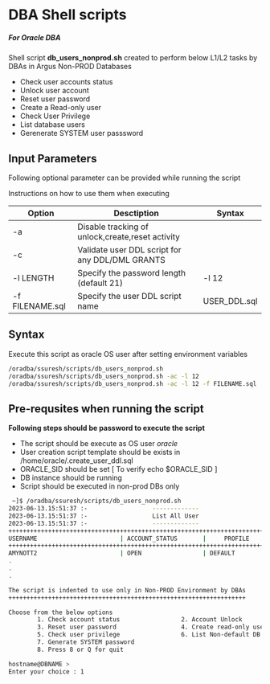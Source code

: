 # DBA Shell scripts
##### For Oracle DBA
Shell script **db_users_nonprod.sh** created to perform below L1/L2 tasks by DBAs in Argus Non-PROD Databases
- Check user accounts status
- Unlock user account
- Reset user password
- Create a Read-only user
- Check User Privilege
- List database users
- Gerenerate SYSTEM user passsword

## Input Parameters
Following optional parameter can be provided while running the script

Instructions on how to use them when executing

| Option | Desctiption | Syntax |
| ------ | ----------- |------- |
| -a | Disable tracking of unlock,create,reset activity ||
| -c | Validate user DDL script for any DDL/DML GRANTS||
| -l LENGTH | Specify the password length (default 21) |-l 12|
| -f FILENAME.sql | Specify the user DDL script name |USER_DDL.sql|


## Syntax

Execute this script as oracle OS user after setting environment variables

```sh
/oradba/ssuresh/scripts/db_users_nonprod.sh
/oradba/ssuresh/scripts/db_users_nonprod.sh -ac -l 12
/oradba/ssuresh/scripts/db_users_nonprod.sh -ac -l 12 -f FILENAME.sql
```

## Pre-requsites when running the script

**Following steps should be password to execute the script**

- The script should be execute as OS user *oracle*
- User creation script template should be exists in /home/oracle/.create_user_ddl.sql 
- ORACLE_SID should be set [ To verify echo $ORACLE_SID ]
- DB instance should be running
- Script should be executed in non-prod DBs only

```sh
 ~]$ /oradba/ssuresh/scripts/db_users_nonprod.sh
2023-06-13.15:51:37 :-                  -------------
2023-06-13.15:51:37 :-                  List All User
2023-06-13.15:51:37 :-                  -------------
++++++++++++++++++++++++++++++++++++++++++++++++++++++++++++++++++++++++++++++++++++++++++++++++++++++++++++++++++++++++++++++++++++++++++++++++++++++++++++++++++
USERNAME                       | ACCOUNT_STATUS       |     PROFILE                    |CREATED_DATE |             |             | LAST_LOIN
++++++++++++++++++++++++++++++++++++++++++++++++++++++++++++++++++++++++++++++++++++++++++++++++++++++++++++++++++++++++++++++++++++++++++++++++++++++++++++++++++
AMYNOTT2                       | OPEN                 | DEFAULT                        | 26-OCT-2021 |             | 24-APR-2022 | 02-NOV-21 07.57.04.000000000 AM -07:00
.
.
.

The script is indented to use only in Non-PROD Environment by DBAs
++++++++++++++++++++++++++++++++++++++++++++++++++++++++++++++++++

Choose from the below options
        1. Check account status                 2. Account Unlock
        3. Reset user password                  4. Create read-only user
        5. Check user privilege                 6. List Non-default DB users account status
        7. Generate SYSTEM password
        8. Press 8 or Q for quit

hostname@DBNAME >
Enter your choice : 1

```